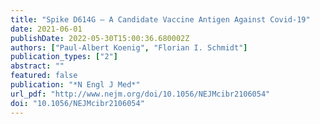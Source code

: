 ```yaml
---
title: "Spike D614G — A Candidate Vaccine Antigen Against Covid-19"
date: 2021-06-01
publishDate: 2022-05-30T15:00:36.680002Z
authors: ["Paul-Albert Koenig", "Florian I. Schmidt"]
publication_types: ["2"]
abstract: ""
featured: false
publication: "*N Engl J Med*"
url_pdf: "http://www.nejm.org/doi/10.1056/NEJMcibr2106054"
doi: "10.1056/NEJMcibr2106054"
---
```


